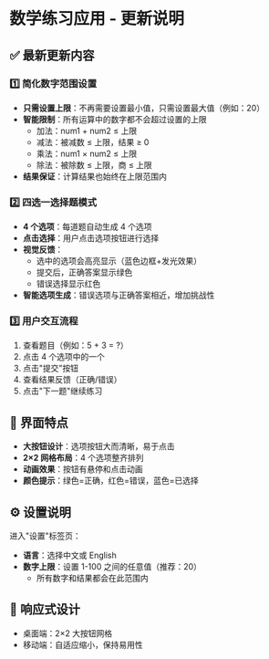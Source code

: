 # 数学练习应用 - 更新说明

## ✅ 最新更新内容

### 1️⃣ 简化数字范围设置

- **只需设置上限**：不再需要设置最小值，只需设置最大值（例如：20）
- **智能限制**：所有运算中的数字都不会超过设置的上限
  - 加法：num1 + num2 ≤ 上限
  - 减法：被减数 ≤ 上限，结果 ≥ 0
  - 乘法：num1 × num2 ≤ 上限
  - 除法：被除数 ≤ 上限，商 ≤ 上限
- **结果保证**：计算结果也始终在上限范围内

### 2️⃣ 四选一选择题模式

- **4 个选项**：每道题自动生成 4 个选项
- **点击选择**：用户点击选项按钮进行选择
- **视觉反馈**：
  - 选中的选项会高亮显示（蓝色边框+发光效果）
  - 提交后，正确答案显示绿色
  - 错误选择显示红色
- **智能选项生成**：错误选项与正确答案相近，增加挑战性

### 3️⃣ 用户交互流程

1. 查看题目（例如：5 + 3 = ?）
2. 点击 4 个选项中的一个
3. 点击"提交"按钮
4. 查看结果反馈（正确/错误）
5. 点击"下一题"继续练习

## 🎨 界面特点

- **大按钮设计**：选项按钮大而清晰，易于点击
- **2×2 网格布局**：4 个选项整齐排列
- **动画效果**：按钮有悬停和点击动画
- **颜色提示**：绿色=正确，红色=错误，蓝色=已选择

## ⚙️ 设置说明

进入"设置"标签页：

- **语言**：选择中文或 English
- **数字上限**：设置 1-100 之间的任意值（推荐：20）
  - 所有数字和结果都会在此范围内

## 📱 响应式设计

- 桌面端：2×2 大按钮网格
- 移动端：自适应缩小，保持易用性
